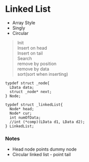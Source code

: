 # Linked List

- Array Style
- Singly
- Circular

> Init  
Insert on head  
Insert on tail  
Search  
remove by position  
remove by data  
sort(sort when inserting)  

<pre><code>typdef struct _node{
  LData data;
  struct _node* next;
} Node;
</code></pre>

<pre><code>typdef struct _linkedList{
  Node* head;
  Node* cur;
  int numOfData;
  //int (*comp)(LData d1, LData d2);
} LinkedList;
</code></pre>

### Notes
- Head node points dummy node  
- Circular linked list - point tail

